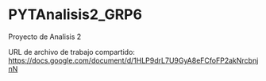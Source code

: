# PYTAnalisis2_GRP6

Proyecto de Analisis 2

URL de archivo de trabajo compartido:
https://docs.google.com/document/d/1HLP9drL7U9GyA8eFCfoFP2akNrcbnjnN
